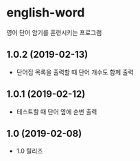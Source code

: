 # english-word
영어 단어 암기를 훈련시키는 프로그램

## 1.0.2 (2019-02-13)
- 단어집 목록을 출력할 때 단어 개수도 함께 출력

## 1.0.1 (2019-02-12)
- 테스트할 때 단어 옆에 순번 출력 

## 1.0 (2019-02-08)
- 1.0 릴리즈 